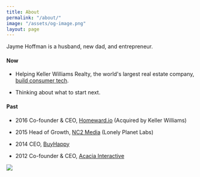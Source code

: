 ```yaml
---
title: About
permalink: "/about/"
image: "/assets/og-image.png"
layout: page
---
```


Jayme Hoffman is a husband, new dad, and entrepreneur.

#### Now

* Helping Keller Williams Realty, the world's largest real estate company, [build consumer tech](https://www.linkedin.com/feed/update/urn:li:activity:6503065994846617600/).

* Thinking about what to start next.

#### Past

* 2016 Co-founder & CEO, [Homeward.io](https://homeward.io/) (Acquired by Keller Williams)

* 2015 Head of Growth, [NC2 Media](http://nc2media.com/) (Lonely Planet Labs)

* 2014 CEO, [BuyHappy](https://angel.co/buyhappy)

* 2012 Co-founder & CEO, [Acacia Interactive](https://angel.co/acacia)

![](https://res.cloudinary.com/dlamuk5vl/image/upload/v1556400970/yc_yubrlh.jpg)